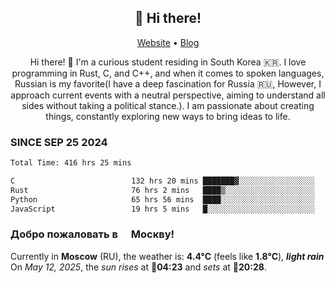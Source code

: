 <h2 align="center">👋 Hi there!</h2>
<p align="center">
  <a href="https://urdekcah.ru">Website</a> •
  <a href="https://urdekcah.blog">Blog</a>
</p>

<p align="center">
  Hi there! 👋 I'm a curious student residing in South Korea 🇰🇷. I love programming in Rust, C, and C++, and when it comes to spoken languages, Russian is my favorite(I have a deep fascination for Russia 🇷🇺, However, I approach current events with a neutral perspective, aiming to understand all sides without taking a political stance.). I am passionate about creating things, constantly exploring new ways to bring ideas to life.
</p>

### SINCE SEP 25 2024
<!--START_SECTION:waka-->
<!--LAST_WAKA_UPDATE:2025-05-11 18:08:28-->
```txt
Total Time: 416 hrs 25 mins

C                          132 hrs 20 mins ███████▓░░░░░░░░░░░░░░░░░   30.92 %
Rust                       76 hrs 2 mins   ████▒░░░░░░░░░░░░░░░░░░░░   17.76 %
Python                     65 hrs 56 mins  ████░░░░░░░░░░░░░░░░░░░░░   15.40 %
JavaScript                 19 hrs 5 mins   █░░░░░░░░░░░░░░░░░░░░░░░░   04.46 %
```
<!--END_SECTION:waka-->

<h3>Добро пожаловать в <img src="https://cdn-icons-png.flaticon.com/512/197/197408.png" width="13"/> Москву!</h3>

<!--START_SECTION:weather:moscow-->
<!--LAST_WEATHER_UPDATE:2025-05-12 12:12:09-->
Currently in **Moscow** (RU), the weather is: **4.4°C** (feels like **1.8°C**), ***light rain***<br/>
On *May 12, 2025*, the *sun rises* at 🌅**04:23** and *sets* at 🌇**20:28**.
<!--END_SECTION:weather-->
